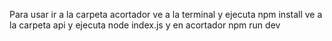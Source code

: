 Para usar
ir a la carpeta acortador
ve a la terminal y ejecuta npm install
ve a la carpeta api y ejecuta node index.js
y en acortador npm run dev
